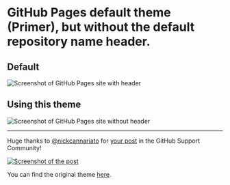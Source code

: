 # GitHub Pages default theme (Primer), but without the default repository name header.
## Default
![Screenshot of GitHub Pages site with header](https://i.imgur.com/lHl9x4r.png)

## Using this theme
![Screenshot of GitHub Pages site without header](https://i.imgur.com/WKuJpwJ.png)

-------
Huge thanks to [@nickcannariato](https://github.community/u/nickcannariato) for [your post](https://github.community/t/remove-heading/10323/2) in the GitHub Support Community!

[![Screenshot of the post](https://i.imgur.com/PhLrl2n.png)](https://github.community/t/remove-heading/10323/2)

You can find the original theme [here](https://github.com/pages-themes/primer).

